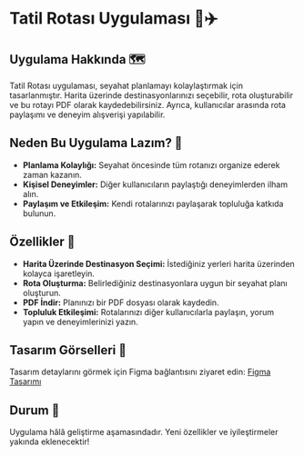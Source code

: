 # Tatil Rotası Uygulaması 📍✈️

## Uygulama Hakkında 🗺️
Tatil Rotası uygulaması, seyahat planlamayı kolaylaştırmak için tasarlanmıştır. Harita üzerinde destinasyonlarınızı seçebilir, rota oluşturabilir ve bu rotayı PDF olarak kaydedebilirsiniz. Ayrıca, kullanıcılar arasında rota paylaşımı ve deneyim alışverişi yapılabilir.

## Neden Bu Uygulama Lazım? 🤔

- **Planlama Kolaylığı:** Seyahat öncesinde tüm rotanızı organize ederek zaman kazanın.
- **Kişisel Deneyimler:** Diğer kullanıcıların paylaştığı deneyimlerden ilham alın.
- **Paylaşım ve Etkileşim:** Kendi rotalarınızı paylaşarak topluluğa katkıda bulunun.

## Özellikler 🌟

- **Harita Üzerinde Destinasyon Seçimi:** İstediğiniz yerleri harita üzerinden kolayca işaretleyin.
- **Rota Oluşturma:** Belirlediğiniz destinasyonlara uygun bir seyahat planı oluşturun.
- **PDF İndir:** Planınızı bir PDF dosyası olarak kaydedin.
- **Topluluk Etkileşimi:** Rotalarınızı diğer kullanıcılarla paylaşın, yorum yapın ve deneyimlerinizi yazın.

## Tasarım Görselleri 🎨
Tasarım detaylarını görmek için Figma bağlantısını ziyaret edin: [Figma Tasarımı](https://www.figma.com/design/cxyT1xSlBXOOCOkgXfwxEx/Untitled?node-id=4-29&t=ydrM3EgOapl3n9L1-1)

## Durum 🚧
Uygulama hâlâ geliştirme aşamasındadır. Yeni özellikler ve iyileştirmeler yakında eklenecektir!

